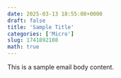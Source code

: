 ```yaml
---
date: 2025-03-13 18:55:08+0000
draft: false
title: 'Sample Title'
categories: ['Micro']
slug: 1741892108
math: true
---
```


This is a sample email body content.